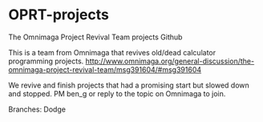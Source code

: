 OPRT-projects
=============

The Omnimaga Project Revival Team projects Github


This is a team from Omnimaga that revives old/dead calculator programming projects.
http://www.omnimaga.org/general-discussion/the-omnimaga-project-revival-team/msg391604/#msg391604

We revive and finish projects that had a promising start but slowed down and stopped. PM ben_g or reply to the topic on Omnimaga to join.


Branches:
Dodge
